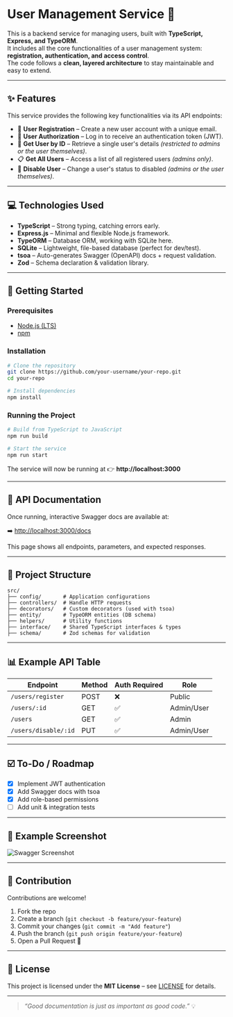 # User Management Service 👥

This is a backend service for managing users, built with **TypeScript, Express, and TypeORM**.  
It includes all the core functionalities of a user management system: **registration, authentication, and access control**.  
The code follows a **clean, layered architecture** to stay maintainable and easy to extend.

---

## ✨ Features

This service provides the following key functionalities via its API endpoints:

- 👤 **User Registration** – Create a new user account with a unique email.  
- 🔑 **User Authorization** – Log in to receive an authentication token (JWT).  
- 📄 **Get User by ID** – Retrieve a single user's details *(restricted to admins or the user themselves)*.  
- 📋 **Get All Users** – Access a list of all registered users *(admins only)*.  
- 🚫 **Disable User** – Change a user's status to disabled *(admins or the user themselves)*.  

---

## 💻 Technologies Used

- **TypeScript** – Strong typing, catching errors early.  
- **Express.js** – Minimal and flexible Node.js framework.  
- **TypeORM** – Database ORM, working with SQLite here.  
- **SQLite** – Lightweight, file-based database (perfect for dev/test).  
- **tsoa** – Auto-generates Swagger (OpenAPI) docs + request validation.  
- **Zod** – Schema declaration & validation library.  

---

## 🚀 Getting Started

### Prerequisites
- [Node.js (LTS)](https://nodejs.org/)  
- [npm](https://www.npmjs.com/)  

### Installation
```bash
# Clone the repository
git clone https://github.com/your-username/your-repo.git
cd your-repo

# Install dependencies
npm install
```

### Running the Project
```bash
# Build from TypeScript to JavaScript
npm run build

# Start the service
npm run start
```

The service will now be running at 👉 **http://localhost:3000**

---

## 📄 API Documentation

Once running, interactive Swagger docs are available at:

➡️ [http://localhost:3000/docs](http://localhost:3000/docs)

This page shows all endpoints, parameters, and expected responses.  

---

## 📂 Project Structure

```
src/
├── config/       # Application configurations
├── controllers/  # Handle HTTP requests
├── decorators/   # Custom decorators (used with tsoa)
├── entity/       # TypeORM entities (DB schema)
├── helpers/      # Utility functions
├── interface/    # Shared TypeScript interfaces & types
├── schema/       # Zod schemas for validation
```

---

## 📊 Example API Table

| Endpoint             | Method | Auth Required | Role      |
|----------------------|--------|---------------|-----------|
| `/users/register`    | POST   | ❌            | Public    |
| `/users/:id`         | GET    | ✅            | Admin/User|
| `/users`             | GET    | ✅            | Admin     |
| `/users/disable/:id` | PUT    | ✅            | Admin/User|
 
---

## ☑️ To-Do / Roadmap
- [x] Implement JWT authentication  
- [x] Add Swagger docs with tsoa  
- [x] Add role-based permissions  
- [ ] Add unit & integration tests  

---

## 📸 Example Screenshot
![Swagger Screenshot](https://via.placeholder.com/600x200.png?text=Swagger+UI+Docs)

---

## 🤝 Contribution

Contributions are welcome!  

1. Fork the repo  
2. Create a branch (`git checkout -b feature/your-feature`)  
3. Commit your changes (`git commit -m "Add feature"`)  
4. Push the branch (`git push origin feature/your-feature`)  
5. Open a Pull Request 🎉  

---

## 📜 License
This project is licensed under the **MIT License** – see [LICENSE](LICENSE) for details.

---

> *“Good documentation is just as important as good code.”* 💡
